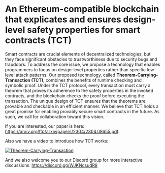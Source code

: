 # An Ethereum-compatible blockchain that explicates and ensures design-level safety properties for smart contracts (TCT)

Smart contracts are crucial elements of decentralized technologies, but they face significant obstacles to trustworthiness due to security bugs and trapdoors. To address the core issue, we propose a technology that enables programmers to focus on design-level properties rather than specific low-level attack patterns. Our proposed technology, called **Theorem-Carrying-Transaction (TCT)**, combines the benefits of runtime checking and symbolic proof. Under the TCT protocol, every transaction must carry a theorem that proves its adherence to the safety properties in the invoked contracts, and the blockchain checks the proof before executing the transaction. The unique design of TCT ensures that the theorems are provable and checkable in an efficient manner. We believe that TCT holds a great promise for enabling provably secure smart contracts in the future. As such, we call for collaboration toward this vision.

If you are interested, our paper is here: https://arxiv.org/ftp/arxiv/papers/2304/2304.08655.pdf.

Also we have a video to introduce how TCT works:

[![Theorem-Carrying-Transaction](https://res.cloudinary.com/marcomontalbano/image/upload/v1685374706/video_to_markdown/images/youtube--pMiEGCuKIBI-c05b58ac6eb4c4700831b2b3070cd403.jpg)](https://www.youtube.com/watch?v=pMiEGCuKIBI "Theorem-Carrying-Transaction")

And we also welcome you to our Discord group for more interactive discussions: https://discord.gg/WJKNcsudR9
